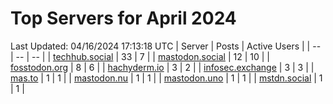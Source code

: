 # Top Servers for April 2024
Last Updated: 04/16/2024 17:13:18 UTC
| Server | Posts | Active Users |
| -- | -- | -- |
| [techhub.social](https://techhub.social/tags/PowerShell) | 33 | 7 |
| [mastodon.social](https://mastodon.social/tags/PowerShell) | 12 | 10 |
| [fosstodon.org](https://fosstodon.org/tags/PowerShell) | 8 | 6 |
| [hachyderm.io](https://hachyderm.io/tags/PowerShell) | 3 | 2 |
| [infosec.exchange](https://infosec.exchange/tags/PowerShell) | 3 | 3 |
| [mas.to](https://mas.to/tags/PowerShell) | 1 | 1 |
| [mastodon.nu](https://mastodon.nu/tags/PowerShell) | 1 | 1 |
| [mastodon.uno](https://mastodon.uno/tags/PowerShell) | 1 | 1 |
| [mstdn.social](https://mstdn.social/tags/PowerShell) | 1 | 1 |
